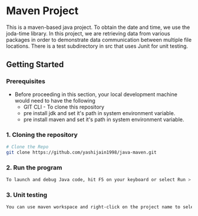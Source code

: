 # Maven Project
This is a maven-based java project. To obtain the date and time, we use the joda-time library.
In this project, we are retrieving data from various packages in order to demonstrate data communication between multiple file locations.
There is a test subdirectory in src that uses Junit for unit testing.

## Getting Started

### Prerequisites
- Before proceeding in this section, your local development machine would need to have the following
  - GIT CLI - To clone this repository
  - pre install jdk and set it's path in system environment variable.
  - pre install maven and set it's path in system environment variable.

### 1. Cloning the repository
```bash
# Clone the Repo
git clone https://github.com/yashijain1998/java-maven.git
``` 
### 2. Run the program
```bash 
To launch and debug Java code, hit F5 on your keyboard or select Run > Start Debugging from the menu. In the editor, you may also use the Run|Debug CodeLens option. 
```

### 3. Unit testing
```bash
You can use maven workspace and right-click on the project name to select test, or you can use code lens or testing workspace for unit testing.
```
